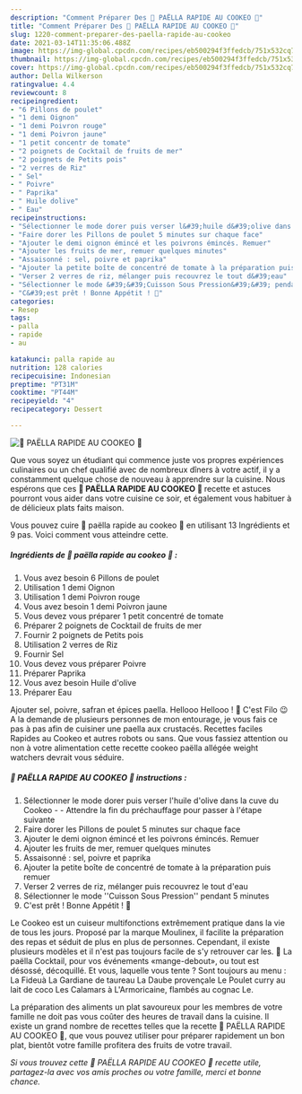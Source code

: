 ```yaml
---
description: "Comment Préparer Des 🥘 PAËLLA RAPIDE AU COOKEO 🥘"
title: "Comment Préparer Des 🥘 PAËLLA RAPIDE AU COOKEO 🥘"
slug: 1220-comment-preparer-des-paella-rapide-au-cookeo
date: 2021-03-14T11:35:06.488Z
image: https://img-global.cpcdn.com/recipes/eb500294f3ffedcb/751x532cq70/🥘-paella-rapide-au-cookeo-🥘-photo-principale-de-la-recette.jpg
thumbnail: https://img-global.cpcdn.com/recipes/eb500294f3ffedcb/751x532cq70/🥘-paella-rapide-au-cookeo-🥘-photo-principale-de-la-recette.jpg
cover: https://img-global.cpcdn.com/recipes/eb500294f3ffedcb/751x532cq70/🥘-paella-rapide-au-cookeo-🥘-photo-principale-de-la-recette.jpg
author: Della Wilkerson
ratingvalue: 4.4
reviewcount: 8
recipeingredient:
- "6 Pillons de poulet"
- "1 demi Oignon"
- "1 demi Poivron rouge"
- "1 demi Poivron jaune"
- "1 petit concentr de tomate"
- "2 poignets de Cocktail de fruits de mer"
- "2 poignets de Petits pois"
- "2 verres de Riz"
- " Sel"
- " Poivre"
- " Paprika"
- " Huile dolive"
- " Eau"
recipeinstructions:
- "Sélectionner le mode dorer puis verser l&#39;huile d&#39;olive dans la cuve du Cookeo   Attendre la fin du préchauffage pour passer à l&#39;étape suivante"
- "Faire dorer les Pillons de poulet 5 minutes sur chaque face"
- "Ajouter le demi oignon émincé et les poivrons émincés. Remuer"
- "Ajouter les fruits de mer, remuer quelques minutes"
- "Assaisonné : sel, poivre et paprika"
- "Ajouter la petite boîte de concentré de tomate à la préparation puis remuer"
- "Verser 2 verres de riz, mélanger puis recouvrez le tout d&#39;eau"
- "Sélectionner le mode &#39;&#39;Cuisson Sous Pression&#39;&#39; pendant 5 minutes"
- "C&#39;est prêt ! Bonne Appétit ! 🥰"
categories:
- Resep
tags:
- palla
- rapide
- au

katakunci: palla rapide au 
nutrition: 128 calories
recipecuisine: Indonesian
preptime: "PT31M"
cooktime: "PT44M"
recipeyield: "4"
recipecategory: Dessert

---
```



![🥘 PAËLLA RAPIDE AU COOKEO 🥘](https://img-global.cpcdn.com/recipes/eb500294f3ffedcb/751x532cq70/🥘-paella-rapide-au-cookeo-🥘-photo-principale-de-la-recette.jpg)

Que vous soyez un étudiant qui commence juste vos propres expériences culinaires ou un chef qualifié avec de nombreux dîners à votre actif, il y a constamment quelque chose de nouveau à apprendre sur la cuisine. Nous espérons que ces <strong> 🥘 PAËLLA RAPIDE AU COOKEO 🥘 </strong> recette et astuces pourront vous aider dans votre cuisine ce soir, et également vous habituer à de délicieux plats faits maison.

<!--inarticleads1-->

Vous pouvez cuire 🥘 paëlla rapide au cookeo 🥘 en utilisant 13 Ingrédients et 9 pas. Voici comment vous atteindre cette.

##### Ingrédients de 🥘 paëlla rapide au cookeo 🥘 :

1. Vous avez besoin 6 Pillons de poulet
1. Utilisation 1 demi Oignon
1. Utilisation 1 demi Poivron rouge
1. Vous avez besoin 1 demi Poivron jaune
1. Vous devez vous préparer 1 petit concentré de tomate
1. Préparer 2 poignets de Cocktail de fruits de mer
1. Fournir 2 poignets de Petits pois
1. Utilisation 2 verres de Riz
1. Fournir  Sel
1. Vous devez vous préparer  Poivre
1. Préparer  Paprika
1. Vous avez besoin  Huile d&#39;olive
1. Préparer  Eau


Ajouter sel, poivre, safran et épices paella. Hellooo Hellooo ! 👋 C&#39;est Filo 😉 A la demande de plusieurs personnes de mon entourage, je vous fais ce pas à pas afin de cuisiner une paella aux crustacés. Recettes faciles Rapides au Cookeo et autres robots ou sans. Que vous fassiez attention ou non à votre alimentation cette recette cookeo paëlla allégée weight watchers devrait vous séduire. 

<!--inarticleads2-->

##### 🥘 PAËLLA RAPIDE AU COOKEO 🥘 instructions :

1. Sélectionner le mode dorer puis verser l&#39;huile d&#39;olive dans la cuve du Cookeo  -  - Attendre la fin du préchauffage pour passer à l&#39;étape suivante
1. Faire dorer les Pillons de poulet 5 minutes sur chaque face
1. Ajouter le demi oignon émincé et les poivrons émincés. Remuer
1. Ajouter les fruits de mer, remuer quelques minutes
1. Assaisonné : sel, poivre et paprika
1. Ajouter la petite boîte de concentré de tomate à la préparation puis remuer
1. Verser 2 verres de riz, mélanger puis recouvrez le tout d&#39;eau
1. Sélectionner le mode &#39;&#39;Cuisson Sous Pression&#39;&#39; pendant 5 minutes
1. C&#39;est prêt ! Bonne Appétit ! 🥰


Le Cookeo est un cuiseur multifonctions extrêmement pratique dans la vie de tous les jours. Proposé par la marque Moulinex, il facilite la préparation des repas et séduit de plus en plus de personnes. Cependant, il existe plusieurs modèles et il n&#39;est pas toujours facile de s&#39;y retrouver car les. 🥘 La paëlla Cocktail, pour vos événements «mange-debout», ou tout est désossé, décoquillé. Et vous, laquelle vous tente ? Sont toujours au menu : La Fideuà La Gardiane de taureau La Daube provençale Le Poulet curry au lait de coco Les Calamars à L&#39;Armoricaine, flambés au cognac Le. 

<!--inarticleads1-->

<p>
La préparation des aliments un plat savoureux pour les membres de votre famille ne doit pas vous coûter des heures de travail dans la cuisine. Il existe un grand nombre de recettes telles que la recette 🥘 PAËLLA RAPIDE AU COOKEO 🥘, que vous pouvez utiliser pour préparer rapidement un bon plat, bientôt votre famille profitera des fruits de votre travail.
</p>

<p>
<i>Si vous trouvez cette 🥘 PAËLLA RAPIDE AU COOKEO 🥘 recette utile, partagez-la avec vos amis proches ou votre famille, merci et bonne chance.</i>
</p>
